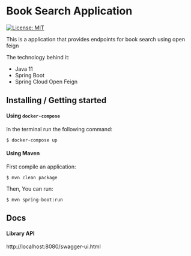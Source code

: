 # Book Search Application
 
[![License: MIT](https://img.shields.io/badge/License-MIT-yellow.svg)](https://opensource.org/licenses/MIT)

This is a application that provides endpoints for book search using open feign

The technology behind it:
* Java 11 
* Spring Boot
* Spring Cloud Open Feign

## Installing / Getting started

#### Using `docker-compose`

In the terminal run the following command:
```console
$ docker-compose up
``` 


#### Using Maven

First compile an application:

```console
$ mvn clean package
```

Then, You can run:

```console
$ mvn spring-boot:run 
```

## Docs

#### Library API

http://localhost:8080/swagger-ui.html
